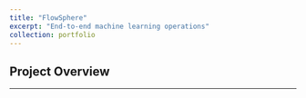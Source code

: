 ```yaml
---
title: "FlowSphere"
excerpt: "End-to-end machine learning operations"
collection: portfolio
---
```


## Project Overview



---
